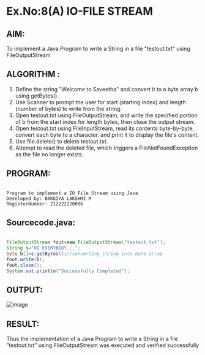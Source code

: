 # Ex.No:8(A) IO-FILE STREAM
## AIM:
To implement a Java Program to write a String in a file "testout.txt" using FileOutputStream

## ALGORITHM :
1.  Define the string "Welcome to Saveetha" and convert it to a byte array b using getBytes().
2.	Use Scanner to prompt the user for start (starting index) and length (number of bytes) to write from the string.
3.	Open testout.txt using FileOutputStream, and write the specified portion of b from the start index for length bytes, then close the output stream.
4.	Open testout.txt using FileInputStream, read its contents byte-by-byte, convert each byte to a character, and print it to display the file's content.
5.	Use file.delete() to delete testout.txt.
6.	Attempt to read the deleted file, which triggers a FileNotFoundException as the file no longer exists.


## PROGRAM:
 ```

Program to implement a IO File Stream using Java
Developed by: BAKKIYA LAKSHMI M
RegisterNumber: 212222220006

```

## Sourcecode.java:
```java
   
FileOutputStream fout=new FileOutputStream("testout.txt");    
String s="HI EVERYBODY...";    
byte b[]=s.getBytes();//converting string into byte array    
fout.write(b);    
fout.close();    
System.out.println("Successfully Completed");
```

## OUTPUT:

![image](https://github.com/user-attachments/assets/356bba2f-e08e-48f6-b4bf-1ff5c7349095)

## RESULT:
Thus the implementation of a Java Program to write a String in a file "testout.txt" using FileOutputStream was executed and verified successfully
